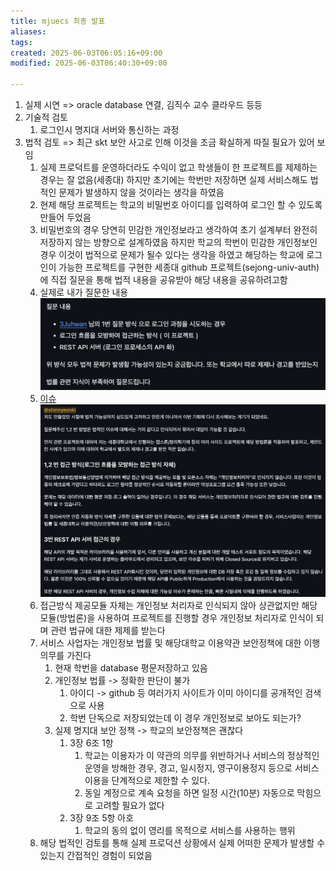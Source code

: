 ```yaml
---
title: mjuecs 최종 발표
aliases: 
tags: 
created: 2025-06-03T06:05:16+09:00
modified: 2025-06-03T06:40:30+09:00

---
```

1. 실제 시연 => oracle database 연결, 김직수 교수 클라우드 등등
2. 기술적 검토
	1. 로그인시 명지대 서버와 통신하는 과정
3. 법적 검토 => 최근 skt 보안 사고로 인해 이것을 조금 확실하게 따질 필요가 있어 보임
	1. 실제 프로덕트를 운영하더라도 수익이 없고 학생들이 한 프로젝트를 제제하는 경우는 잘 없음(세종대) 하지만 초기에는 학번만 저장하면 실제 서비스해도 법적인 문제가 발생하지 않을 것이라는 생각을 하였음
	2. 현제 해당 프로젝트는 학교의 비밀번호 아이디를 입력하여 로그인 할 수 있도록 만들어 두었음
	3. 비밀번호의 경우 당연히 민감한 개인정보라고 생각하여 초기 설계부터 완전히 저장하지 않는 방향으로 설계하였음 하지만 학교의 학번이 민감한 개인정보인 경우 이것이 법적으로 문제가 될수 있다는 생각을 하였고 해당하는 학교에 로그인이 가능한 프로젝트를 구현한 세종대 github 프로젝트(sejong-univ-auth) 에 직접 질문을 통해 법적 내용을 공유받아 해당 내용을 공유하려고함
	4. 실제로 내가 질문한 내용![](../../08.media/20250602150647-1748846267271-image.png)
	5. [이슈](https://github.com/iml1111/sejong-univ-auth/issues/21)![](../../08.media/20250602150621-1748846301131-image.png)
	6. 접근방식 제공모듈 자체는 개인정보 처리자로 인식되지 않아 상관없지만 해당 모듈(방법론)을 사용하여 프로젝트를 진행할 경우 개인정보 처리자로 인식이 되며 관련 법규에 대한 제제를 받는다
	7. 서비스 사업자는 개인정보 법률 및 해당대학교 이용약관 보안정책에 대한 이행의무를 가진다
		1. 현재 학번을 database 평문저장하고 있음
		2. 개인정보 법률 -> 정확한 판단이 불가
			1. 아이디 -> github  등 여러가지 사이트가 이미 아이디를 공개적인 검색으로 사용
			2. 학번 단독으로 저장되었는데 이 경우 개인정보로 보아도 되는가?
		3.  실제 명지대 보안 정책 -> 학교의 보안정책은 괜찮다
			1. 3장 6조 1항 
				1. 학교는 이용자가 이 약관의 의무를 위반하거나 서비스의 정상적인 운영을 방해한 경우, 경고, 일시정지, 영구이용정지 등으로 서비스 이용을 단계적으로 제한할 수 있다.
				2. 동일 계정으로 계속 요청을 하면 일정 시간(10분) 자동으로 막힘으로 고려할 필요가 없다
			2.  3장 9조 5항 아호
				1. 학교의 동의 없이 영리를 목적으로 서비스를 사용하는 행위
	8. 해당 법적인 검토를 통해 실제 프로덕션 상황에서 실제 어떠한 문제가 발생할 수 있는지 간접적인 경험이 되었음